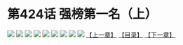 # 第424话 强榜第一名（上）
![](https://mhpic.xiaomingtaiji.net/comic/D/斗破苍穹拆分版/424话/1.jpg-zymk.middle.webp)
![](https://mhpic.xiaomingtaiji.net/comic/D/斗破苍穹拆分版/424话/2.jpg-zymk.middle.webp)
![](https://mhpic.xiaomingtaiji.net/comic/D/斗破苍穹拆分版/424话/3.jpg-zymk.middle.webp)
![](https://mhpic.xiaomingtaiji.net/comic/D/斗破苍穹拆分版/424话/4.jpg-zymk.middle.webp)
![](https://mhpic.xiaomingtaiji.net/comic/D/斗破苍穹拆分版/424话/5.jpg-zymk.middle.webp)
![](https://mhpic.xiaomingtaiji.net/comic/D/斗破苍穹拆分版/424话/6.jpg-zymk.middle.webp)
![](https://mhpic.xiaomingtaiji.net/comic/D/斗破苍穹拆分版/424话/7.jpg-zymk.middle.webp)
![](https://mhpic.xiaomingtaiji.net/comic/D/斗破苍穹拆分版/424话/8.jpg-zymk.middle.webp)
![](https://mhpic.xiaomingtaiji.net/comic/D/斗破苍穹拆分版/424话/9.jpg-zymk.middle.webp)
[【上一章】](./423.md)
[【目录】](./READMD.md)
[【下一章】](./425.md)
